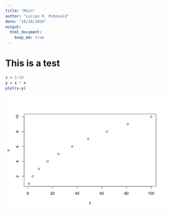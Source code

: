 ```yaml
---
title: "Main"
author: "Lucian R. McDonald"
date: "10/18/2020"
output: 
  html_document: 
    keep_md: true
---
```




# This is a test


```r
x = 1:10
y = x * x
plot(x~y)
```

![](Main_files/figure-html/unnamed-chunk-1-1.png)<!-- -->
